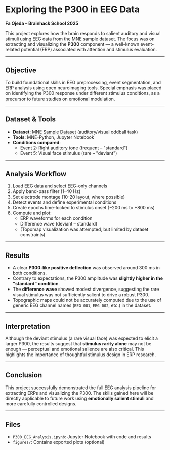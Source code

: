 # Exploring the P300 in EEG Data  
**Fa Ojeda – Brainhack School 2025**

This project explores how the brain responds to salient auditory and visual stimuli using EEG data from the MNE sample dataset. The focus was on extracting and visualizing the **P300** component — a well-known event-related potential (ERP) associated with attention and stimulus evaluation.

---

## Objective

To build foundational skills in EEG preprocessing, event segmentation, and ERP analysis using open neuroimaging tools. Special emphasis was placed on identifying the P300 response under different stimulus conditions, as a precursor to future studies on emotional modulation.

---

## Dataset & Tools

- **Dataset**: [MNE Sample Dataset](https://mne.tools/stable/overview/datasets_index.html#sample-dataset) (auditory/visual oddball task)
- **Tools**: MNE-Python, Jupyter Notebook
- **Conditions compared**:  
  - Event 2: Right auditory tone (frequent – "standard")  
  - Event 5: Visual face stimulus (rare – "deviant")

---

## Analysis Workflow

1. Load EEG data and select EEG-only channels  
2. Apply band-pass filter (1–40 Hz)  
3. Set electrode montage (10-20 layout, where possible)  
4. Detect events and define experimental conditions  
5. Create epochs time-locked to stimulus onset (−200 ms to +800 ms)  
6. Compute and plot:
   - ERP waveforms for each condition
   - Difference wave (deviant – standard)
   - (Topomap visualization was attempted, but limited by dataset constraints)

---

## Results

- A clear **P300-like positive deflection** was observed around 300 ms in both conditions.
- Contrary to expectations, the P300 amplitude was **slightly higher in the "standard" condition**.
- The **difference wave** showed modest divergence, suggesting the rare visual stimulus was not sufficiently salient to drive a robust P300.
- Topographic maps could not be accurately computed due to the use of generic EEG channel names (`EEG 001`, `EEG 002`, etc.) in the dataset.

---

## Interpretation

Although the deviant stimulus (a rare visual face) was expected to elicit a larger P300, the results suggest that **stimulus rarity alone** may not be enough — perceptual and emotional salience are also critical. This highlights the importance of thoughtful stimulus design in ERP research.

---

## Conclusion

This project successfully demonstrated the full EEG analysis pipeline for extracting ERPs and visualizing the P300. The skills gained here will be directly applicable to future work using **emotionally salient stimuli** and more carefully controlled designs.

---

## Files

- `P300_EEG_Analysis.ipynb`: Jupyter Notebook with code and results
- `figures/`: Contains exported plots (optional)
